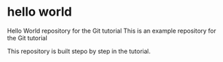 # hello world
Hello World repository for the Git tutorial 
This is an example repository for the Git tutorial

This repository is built stepo by step in the tutorial.